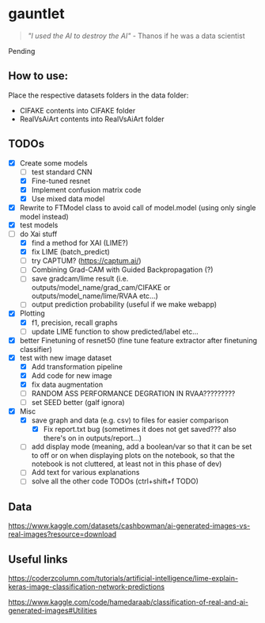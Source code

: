 # gauntlet
> _"I used the AI to destroy the AI"_
\- Thanos if he was a data scientist

Pending

## How to use:
Place the respective datasets folders in the data folder:
- CIFAKE contents into CIFAKE folder
- RealVsAiArt contents into RealVsAiArt folder

## TODOs
- [x] Create some models
    - [ ] test standard CNN
    - [x] Fine-tuned resnet
    - [x] Implement confusion matrix code
    - [x] Use mixed data model
- [x] Rewrite to FTModel class to avoid call of model.model (using only single model instead)
- [x] test models
- [ ] do Xai stuff
    - [x] find a method for XAI (LIME?)
    - [x] fix LIME (batch_predict)
    - [ ] try CAPTUM? (https://captum.ai/)
    - [ ] Combining Grad-CAM with Guided Backpropagation (?)
    - [ ] save gradcam/lime result (i.e. outputs/model_name/grad_cam/CIFAKE or outputs/model_name/lime/RVAA etc...)
    - [ ] output prediction probability (useful if we make webapp)
- [x] Plotting
    - [x] f1, precision, recall graphs
    - [ ] update LIME function to show predicted/label etc...
- [x] better Finetuning of resnet50 (fine tune feature extractor after finetuning classifier)
- [x] test with new image dataset
    - [x] Add transformation pipeline
    - [x] Add code for new image
    - [x] fix data augmentation
    - [ ] RANDOM ASS PERFORMANCE DEGRATION IN RVAA?????????
    - [ ] set SEED better (galf ignora)
- [x] Misc
    - [x] save graph and data (e.g. csv) to files for easier comparison
        - [x] Fix report.txt bug (sometimes it does not get saved??? also there's on in outputs/report...)
    - [ ] add display mode (meaning, add a boolean/var so that it can be set to off or on when displaying plots on the notebook, so that the notebook is not cluttered, at least not in this phase of dev)
    - [ ] Add text for various explanations
    - [ ] solve all the other code TODOs (ctrl+shift+f TODO)

## Data
https://www.kaggle.com/datasets/cashbowman/ai-generated-images-vs-real-images?resource=download

## Useful links
https://coderzcolumn.com/tutorials/artificial-intelligence/lime-explain-keras-image-classification-network-predictions

https://www.kaggle.com/code/hamedaraab/classification-of-real-and-ai-generated-images#Utilities